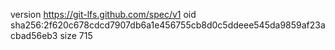 version https://git-lfs.github.com/spec/v1
oid sha256:2f620c678cdcd7907db6a1e456755cb8d0c5ddeee545da9859af23acbad56eb3
size 715
